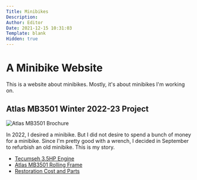 ```yaml
---
Title: Minibikes
Description: 
Author: Editor
Date: 2021-12-15 10:31:03
Template: blank
Hidden: true
---
```

# A Minibike Website
This is a website about minibikes. Mostly, it's about minibikes I'm working on.

## Atlas MB3501 Winter 2022-23 Project

![Atlas MB3501 Brochure](%assets_url%/altas-mb3501-1.jpg)

In 2022, I desired a minibike. But I did not desire to spend a bunch of money for a minibike. Since I'm pretty good with a wrench, I decided in September to refurbish an old minibike. This is my story.

* [Tecumseh 3.5HP Engine](atlas-mb3501-mini-bike-engine)
* [Atlas MB3501 Rolling Frame](atlas-mb3501-mini-bike-frame)
* [Restoration Cost and Parts](atlas-mb3501-mini-bike-parts-cost)